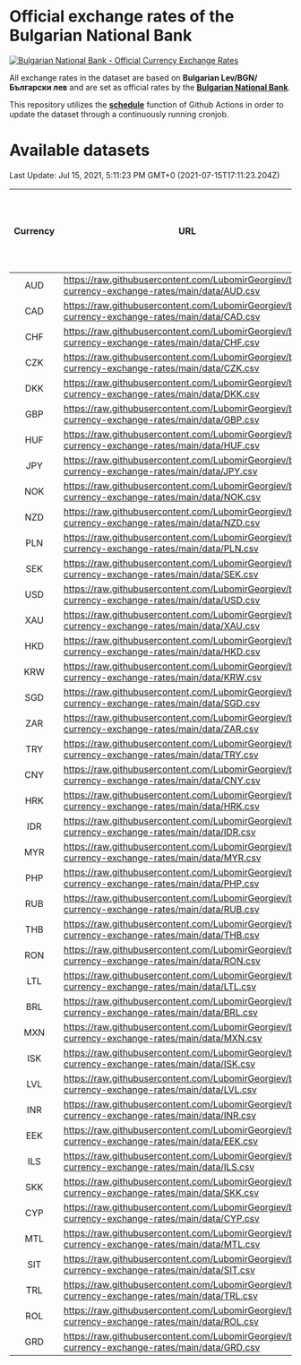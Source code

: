 # Official exchange rates of the Bulgarian National Bank

[![Bulgarian National Bank - Official Currency Exchange Rates](https://github.com/LubomirGeorgiev/bnb-currency-exchange-rates/actions/workflows/update-rates.yml/badge.svg?branch=main)](https://github.com/LubomirGeorgiev/bnb-currency-exchange-rates/actions/workflows/update-rates.yml)

All exchange rates in the dataset are based on **Bulgarian Lev/BGN/Български лев** and are set as official rates by the [**Bulgarian National Bank**](https://www.bnb.bg/Statistics/StExternalSector/StExchangeRates/StERForeignCurrencies/index.htm?toLang=_EN).

This repository utilizes the [**schedule**](https://docs.github.com/en/actions/reference/events-that-trigger-workflows) function of Github Actions in order to update the dataset through a continuously running cronjob.

# Available datasets

<!-- START LINKS (DO NOT EVER FU*ING DELETE THIS COMMENT FOR THE LOVE OF YOUR LIFE!!! IF YOU ARE CURIOS HOW IT WORKS, YOU CAN HAVE A LOOK AT ./src/updateReadme.ts) -->

Last Update: Jul 15, 2021, 5:11:23 PM GMT+0 (2021-07-15T17:11:23.204Z)

| Currency | URL                                                                                             | Number of records | Number of missing days that were filled in |
| :------: | ----------------------------------------------------------------------------------------------- | :---------------: | :----------------------------------------: |
|   AUD    | https://raw.githubusercontent.com/LubomirGeorgiev/bnb-currency-exchange-rates/main/data/AUD.csv |       7833        |                    2418                    |
|   CAD    | https://raw.githubusercontent.com/LubomirGeorgiev/bnb-currency-exchange-rates/main/data/CAD.csv |       7833        |                    2418                    |
|   CHF    | https://raw.githubusercontent.com/LubomirGeorgiev/bnb-currency-exchange-rates/main/data/CHF.csv |       7833        |                    2418                    |
|   CZK    | https://raw.githubusercontent.com/LubomirGeorgiev/bnb-currency-exchange-rates/main/data/CZK.csv |       7833        |                    2418                    |
|   DKK    | https://raw.githubusercontent.com/LubomirGeorgiev/bnb-currency-exchange-rates/main/data/DKK.csv |       7833        |                    2418                    |
|   GBP    | https://raw.githubusercontent.com/LubomirGeorgiev/bnb-currency-exchange-rates/main/data/GBP.csv |       7833        |                    2418                    |
|   HUF    | https://raw.githubusercontent.com/LubomirGeorgiev/bnb-currency-exchange-rates/main/data/HUF.csv |       7833        |                    2418                    |
|   JPY    | https://raw.githubusercontent.com/LubomirGeorgiev/bnb-currency-exchange-rates/main/data/JPY.csv |       7833        |                    2418                    |
|   NOK    | https://raw.githubusercontent.com/LubomirGeorgiev/bnb-currency-exchange-rates/main/data/NOK.csv |       7833        |                    2418                    |
|   NZD    | https://raw.githubusercontent.com/LubomirGeorgiev/bnb-currency-exchange-rates/main/data/NZD.csv |       7833        |                    2418                    |
|   PLN    | https://raw.githubusercontent.com/LubomirGeorgiev/bnb-currency-exchange-rates/main/data/PLN.csv |       7833        |                    2418                    |
|   SEK    | https://raw.githubusercontent.com/LubomirGeorgiev/bnb-currency-exchange-rates/main/data/SEK.csv |       7833        |                    2418                    |
|   USD    | https://raw.githubusercontent.com/LubomirGeorgiev/bnb-currency-exchange-rates/main/data/USD.csv |       7833        |                    2418                    |
|   XAU    | https://raw.githubusercontent.com/LubomirGeorgiev/bnb-currency-exchange-rates/main/data/XAU.csv |       7833        |                    2420                    |
|   HKD    | https://raw.githubusercontent.com/LubomirGeorgiev/bnb-currency-exchange-rates/main/data/HKD.csv |       7531        |                    2327                    |
|   KRW    | https://raw.githubusercontent.com/LubomirGeorgiev/bnb-currency-exchange-rates/main/data/KRW.csv |       7531        |                    2327                    |
|   SGD    | https://raw.githubusercontent.com/LubomirGeorgiev/bnb-currency-exchange-rates/main/data/SGD.csv |       7531        |                    2327                    |
|   ZAR    | https://raw.githubusercontent.com/LubomirGeorgiev/bnb-currency-exchange-rates/main/data/ZAR.csv |       7531        |                    2327                    |
|   TRY    | https://raw.githubusercontent.com/LubomirGeorgiev/bnb-currency-exchange-rates/main/data/TRY.csv |       6013        |                    1857                    |
|   CNY    | https://raw.githubusercontent.com/LubomirGeorgiev/bnb-currency-exchange-rates/main/data/CNY.csv |       5893        |                    1821                    |
|   HRK    | https://raw.githubusercontent.com/LubomirGeorgiev/bnb-currency-exchange-rates/main/data/HRK.csv |       5893        |                    1821                    |
|   IDR    | https://raw.githubusercontent.com/LubomirGeorgiev/bnb-currency-exchange-rates/main/data/IDR.csv |       5893        |                    1821                    |
|   MYR    | https://raw.githubusercontent.com/LubomirGeorgiev/bnb-currency-exchange-rates/main/data/MYR.csv |       5893        |                    1821                    |
|   PHP    | https://raw.githubusercontent.com/LubomirGeorgiev/bnb-currency-exchange-rates/main/data/PHP.csv |       5893        |                    1821                    |
|   RUB    | https://raw.githubusercontent.com/LubomirGeorgiev/bnb-currency-exchange-rates/main/data/RUB.csv |       5893        |                    1821                    |
|   THB    | https://raw.githubusercontent.com/LubomirGeorgiev/bnb-currency-exchange-rates/main/data/THB.csv |       5893        |                    1821                    |
|   RON    | https://raw.githubusercontent.com/LubomirGeorgiev/bnb-currency-exchange-rates/main/data/RON.csv |       5834        |                    1803                    |
|   LTL    | https://raw.githubusercontent.com/LubomirGeorgiev/bnb-currency-exchange-rates/main/data/LTL.csv |       5150        |                    1579                    |
|   BRL    | https://raw.githubusercontent.com/LubomirGeorgiev/bnb-currency-exchange-rates/main/data/BRL.csv |       4921        |                    1522                    |
|   MXN    | https://raw.githubusercontent.com/LubomirGeorgiev/bnb-currency-exchange-rates/main/data/MXN.csv |       4921        |                    1522                    |
|   ISK    | https://raw.githubusercontent.com/LubomirGeorgiev/bnb-currency-exchange-rates/main/data/ISK.csv |       4836        |                    1499                    |
|   LVL    | https://raw.githubusercontent.com/LubomirGeorgiev/bnb-currency-exchange-rates/main/data/LVL.csv |       4785        |                    1465                    |
|   INR    | https://raw.githubusercontent.com/LubomirGeorgiev/bnb-currency-exchange-rates/main/data/INR.csv |       4554        |                    1408                    |
|   EEK    | https://raw.githubusercontent.com/LubomirGeorgiev/bnb-currency-exchange-rates/main/data/EEK.csv |       4002        |                    1228                    |
|   ILS    | https://raw.githubusercontent.com/LubomirGeorgiev/bnb-currency-exchange-rates/main/data/ILS.csv |       3828        |                    1187                    |
|   SKK    | https://raw.githubusercontent.com/LubomirGeorgiev/bnb-currency-exchange-rates/main/data/SKK.csv |       2972        |                    914                     |
|   CYP    | https://raw.githubusercontent.com/LubomirGeorgiev/bnb-currency-exchange-rates/main/data/CYP.csv |       2908        |                    892                     |
|   MTL    | https://raw.githubusercontent.com/LubomirGeorgiev/bnb-currency-exchange-rates/main/data/MTL.csv |       2606        |                    801                     |
|   SIT    | https://raw.githubusercontent.com/LubomirGeorgiev/bnb-currency-exchange-rates/main/data/SIT.csv |       2544        |                    780                     |
|   TRL    | https://raw.githubusercontent.com/LubomirGeorgiev/bnb-currency-exchange-rates/main/data/TRL.csv |       1818        |                    559                     |
|   ROL    | https://raw.githubusercontent.com/LubomirGeorgiev/bnb-currency-exchange-rates/main/data/ROL.csv |       1697        |                    524                     |
|   GRD    | https://raw.githubusercontent.com/LubomirGeorgiev/bnb-currency-exchange-rates/main/data/GRD.csv |        361        |                    109                     |

<!-- END LINKS (DO NOT EVER FU*ING DELETE THIS COMMENT FOR THE LOVE OF YOUR LIFE!!! IF YOU ARE CURIOS HOW IT WORKS, YOU CAN HAVE A LOOK AT ./src/updateReadme.ts) -->
